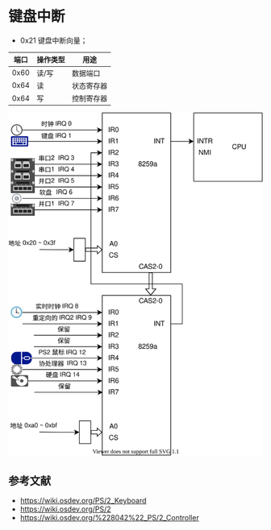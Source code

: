# 键盘中断

- 0x21 键盘中断向量；

| 端口 | 操作类型 | 用途       |
| ---- | -------- | ---------- |
| 0x60 | 读/写    | 数据端口   |
| 0x64 | 读       | 状态寄存器 |
| 0x64 | 写       | 控制寄存器 |

![](../04%20%E4%B8%AD%E6%96%AD%E5%92%8C%E6%97%B6%E9%92%9F/images/8259a.drawio.svg)

## 参考文献

- <https://wiki.osdev.org/PS/2_Keyboard>
- <https://wiki.osdev.org/PS/2>
- <https://wiki.osdev.org/%228042%22_PS/2_Controller>
